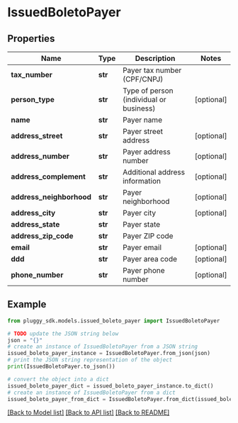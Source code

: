 # IssuedBoletoPayer


## Properties

Name | Type | Description | Notes
------------ | ------------- | ------------- | -------------
**tax_number** | **str** | Payer tax number (CPF/CNPJ) | 
**person_type** | **str** | Type of person (individual or business) | [optional] 
**name** | **str** | Payer name | 
**address_street** | **str** | Payer street address | [optional] 
**address_number** | **str** | Payer address number | [optional] 
**address_complement** | **str** | Additional address information | [optional] 
**address_neighborhood** | **str** | Payer neighborhood | [optional] 
**address_city** | **str** | Payer city | [optional] 
**address_state** | **str** | Payer state | 
**address_zip_code** | **str** | Payer ZIP code | 
**email** | **str** | Payer email | [optional] 
**ddd** | **str** | Payer area code | [optional] 
**phone_number** | **str** | Payer phone number | [optional] 

## Example

```python
from pluggy_sdk.models.issued_boleto_payer import IssuedBoletoPayer

# TODO update the JSON string below
json = "{}"
# create an instance of IssuedBoletoPayer from a JSON string
issued_boleto_payer_instance = IssuedBoletoPayer.from_json(json)
# print the JSON string representation of the object
print(IssuedBoletoPayer.to_json())

# convert the object into a dict
issued_boleto_payer_dict = issued_boleto_payer_instance.to_dict()
# create an instance of IssuedBoletoPayer from a dict
issued_boleto_payer_from_dict = IssuedBoletoPayer.from_dict(issued_boleto_payer_dict)
```
[[Back to Model list]](../README.md#documentation-for-models) [[Back to API list]](../README.md#documentation-for-api-endpoints) [[Back to README]](../README.md)


